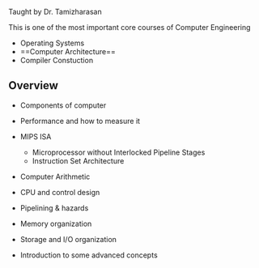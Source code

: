 Taught by Dr. Tamizharasan

This is one of the most important core courses of Computer Engineering

- Operating Systems
- ==Computer Architecture==
- Compiler Constuction

## Overview

- Components of computer

- Performance and how to measure it

- MIPS ISA
  - Microprocessor without Interlocked Pipeline Stages
  - Instruction Set Architecture
- Computer Arithmetic

- CPU and control design

- Pipelining & hazards

- Memory organization

- Storage and I/O organization

- Introduction to some advanced concepts